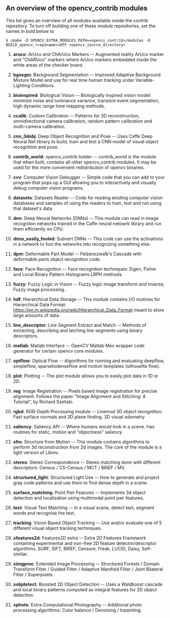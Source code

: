 An overview of the opencv_contrib modules
-----------------------------------------

This list gives an overview of all modules available inside the contrib repository.
To turn off building one of these module repositories, set the names in bold below to <reponame>

```
$ cmake -D OPENCV_EXTRA_MODULES_PATH=<opencv_contrib>/modules -D BUILD_opencv_<reponame>=OFF <opencv_source_directory>
```

1. **aruco**: ArUco and ChArUco Markers -- Augmented reality ArUco marker and "ChARUco" markers where ArUco markers embedded inside the white areas of the checker board.

2. **bgsegm**: Background Segmentation -- Improved Adaptive Background Mixture Model and use for real time human tracking under Variable-Lighting Conditions.

3. **bioinspired**: Biological Vision -- Biologically inspired vision model: minimize noise and luminance variance, transient event segmentation, high dynamic range tone mapping methods.

4. **ccalib**: Custom Calibration -- Patterns for 3D reconstruction, omnidirectional camera calibration, random pattern calibration and multi-camera calibration.

5. **cnn_3dobj**: Deep Object Recognition and Pose -- Uses Caffe Deep Neural Net library to build, train and test a CNN model of visual object recognition and pose.

6. **contrib_world**: opencv_contrib holder -- contrib_world is the module that when built, contains all other opencv_contrib modules. It may be used for the more convenient redistribution of opencv binaries.

7. **cvv**: Computer Vision Debugger -- Simple code that you can add to your program that pops up a GUI allowing you to interactively and visually debug computer vision programs.

8. **datasets**: Datasets Reader -- Code for reading existing computer vision databases and samples of using the readers to train, test and run using that dataset's data.

9. **dnn**: Deep Neural Networks (DNNs) -- This module can read in image recogniton networks trained in the Caffe neural netowrk library and run them efficiently on CPU.

10. **dnns_easily_fooled**: Subvert DNNs -- This code can use the activations in a network to fool the networks into recognizing something else.

11. **dpm**: Deformable Part Model -- Felzenszwalb's Cascade with deformable parts object recognition code.

12. **face**: Face Recognition -- Face recognition techniques: Eigen, Fisher and Local Binary Pattern Histograms LBPH methods.

13. **fuzzy**: Fuzzy Logic in Vision -- Fuzzy logic image transform and inverse; Fuzzy image processing.

14. **hdf**: Hierarchical Data Storage -- This module contains I/O routines for Hierarchical Data Format: https://en.m.wikipedia.org/wiki/Hierarchical_Data_Format meant to store large amounts of data.

15. **line_descriptor**: Line Segment Extract and Match -- Methods of extracting, describing and latching line segments using binary descriptors.

16. **matlab**: Matlab Interface -- OpenCV Matlab Mex wrapper code generator for certain opencv core modules.

17. **optflow**: Optical Flow -- Algorithms for running and evaluating deepflow, simpleflow, sparsetodenseflow and motion templates (silhouette flow).

18. **plot**: Plotting -- The plot module allows you to easily plot data in 1D or 2D.

19. **reg**: Image Registration -- Pixels based image registration for precise alignment. Follows the paper "Image Alignment and Stitching: A Tutorial", by Richard Szeliski.

20. **rgbd**: RGB-Depth Processing module -- Linemod 3D object recognition; Fast surface normals and 3D plane finding. 3D visual odometry

21. **saliency**: Saliency API -- Where humans would look in a scene. Has routines for static, motion and "objectness" saliency.

22. **sfm**: Structure from Motion -- This module contains algorithms to perform 3d reconstruction from 2d images. The core of the module is a light version of Libmv.

23. **stereo**: Stereo Correspondence -- Stereo matching done with different descriptors: Census / CS-Census / MCT / BRIEF / MV.

24. **structured_light**: Structured Light Use -- How to generate and project gray code patterns and use them to find dense depth in a scene.

25. **surface_matching**: Point Pair Features -- Implements 3d object detection and localization using multimodal point pair features.

26. **text**: Visual Text Matching -- In a visual scene, detect text, segment words and recognise the text.

27. **tracking**: Vision Based Object Tracking -- Use and/or evaluate one of 5 different visual object tracking techniques.

28. **xfeatures2d**: Features2D extra -- Extra 2D Features Framework containing experimental and non-free 2D feature detector/descriptor algorithms. SURF, SIFT, BRIEF, Censure, Freak, LUCID, Daisy, Self-similar.

29. **ximgproc**: Extended Image Processing -- Structured Forests / Domain Transform Filter / Guided Filter / Adaptive Manifold Filter / Joint Bilateral Filter / Superpixels.

30. **xobjdetect**: Boosted 2D Object Detection -- Uses a Waldboost cascade and local binary patterns computed as integral features for 2D object detection.

31. **xphoto**: Extra Computational Photography -- Additional photo processing algorithms: Color balance / Denoising / Inpainting.
